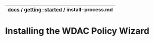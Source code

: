 | [docs](..)  / [getting-started](.) / install-process.md
|:---|

# Installing the WDAC Policy Wizard